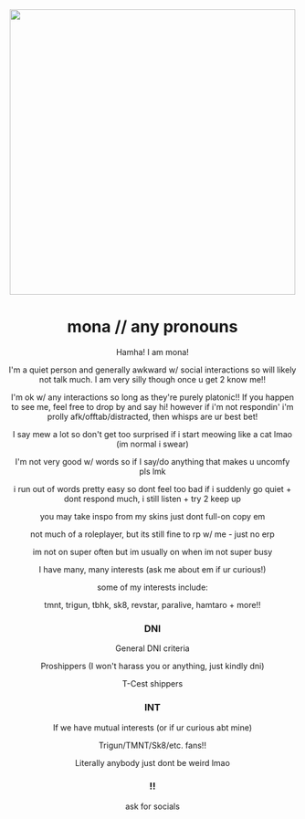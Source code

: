 <div id="header" align="center">
  <img src="https://i.giphy.com/media/v1.Y2lkPTc5MGI3NjExczJiMm44MGJmbmcxOGl2dmdmcmxqa2VsdGU1MWR6ZXhoM2V3NmZlbiZlcD12MV9pbnRlcm5hbF9naWZfYnlfaWQmY3Q9Zw/TrSqUougSkFO0/giphy.gif" width="500"/>
  
<center>
  <h1> mona // any pronouns</h1>

  <p> Hamha! I am mona!
    
  I'm a quiet person and generally awkward w/ social interactions so will likely not talk much.
I am very silly though once u get 2 know me!!
    
I'm ok w/ any interactions so long as they're purely platonic!! 
  If you happen to see me, feel free to drop by and say hi! however if i'm not respondin' i'm prolly afk/offtab/distracted, then whisps are ur best bet!

  I say mew a lot so don't get too surprised if i start meowing like a cat lmao (im normal i swear)

  I'm not very good w/ words so if I say/do anything that makes u uncomfy pls lmk 

  i run out of words pretty easy so dont feel too bad if i suddenly go quiet + dont respond much, i still listen + try 2 keep up
  




  you may take inspo from my skins just dont full-on copy em

  not much of a roleplayer, but its still fine to rp w/ me - just no erp

  im not on super often but im usually on when im not super busy

  I have many, many interests (ask me about em if ur curious!)

  some of my interests include:
  
  tmnt, trigun, tbhk, sk8, revstar, paralive, hamtaro + more!!
  

  <h3>DNI</h3>

  <p>General DNI criteria
    
  Proshippers (I won't harass you or anything, just kindly dni)
  
  T-Cest shippers</p>

  <h3>INT</h3>

  <p>If we have mutual interests (or if ur curious abt mine)
    
 Trigun/TMNT/Sk8/etc. fans!! 
  
 Literally anybody just dont be weird lmao</p>
 
 <h3>!!</h3>
  <p>ask for socials</p>
</center>
